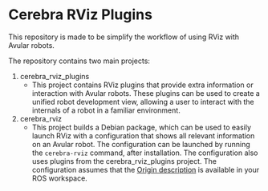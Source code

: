 # Cerebra RViz Plugins

This repository is made to be simplify the workflow of using RViz with Avular robots.

The repository contains two main projects:

1. cerebra_rviz_plugins
    - This project contains RViz plugins that provide extra information or interaction with Avular robots. These plugins can be used to create a unified robot development view, allowing a user to interact with the internals of a robot in a familiar environment.
2. cerebra_rviz
    - This project builds a Debian package, which can be used to easily launch RViz with a configuration that shows all relevant information on an Avular robot. The configuration can be launched by running the `cerebra-rviz` command, after installation. The configuration also uses plugins from the cerebra_rviz_plugins project. The configuration assumes that the [Origin description](https://github.com/avular-robotics/avular_origin_description) is available in your ROS workspace.
